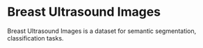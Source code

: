 # Breast Ultrasound Images

Breast Ultrasound Images is a dataset for semantic segmentation, classification tasks.